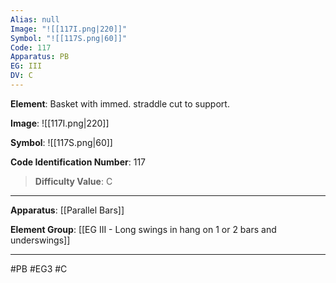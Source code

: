 ```yaml
---
Alias: null
Image: "![[117I.png|220]]"
Symbol: "![[117S.png|60]]"
Code: 117
Apparatus: PB
EG: III
DV: C
---
```

**Element**: Basket with immed. straddle cut to support.

**Image**:
![[117I.png|220]]

**Symbol**:
![[117S.png|60]]

**Code Identification Number**: 117

>**Difficulty Value**: C

___
**Apparatus**: [[Parallel Bars]]

**Element Group**: [[EG III - Long swings in hang on 1 or 2 bars and underswings]]
___
#PB #EG3 #C
